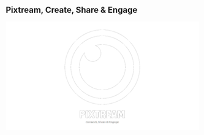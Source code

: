 ## Pixtream, Create, Share & Engage
![Main Logo](https://github.com/theRealSain/Pixtream/blob/master/assets/img/Logo_main_white.png?raw=true)


